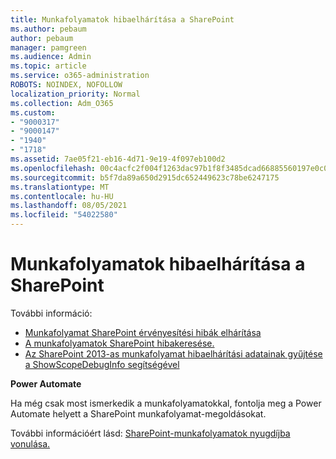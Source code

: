 ```yaml
---
title: Munkafolyamatok hibaelhárítása a SharePoint
ms.author: pebaum
author: pebaum
manager: pamgreen
ms.audience: Admin
ms.topic: article
ms.service: o365-administration
ROBOTS: NOINDEX, NOFOLLOW
localization_priority: Normal
ms.collection: Adm_O365
ms.custom:
- "9000317"
- "9000147"
- "1940"
- "1718"
ms.assetid: 7ae05f21-eb16-4d71-9e19-4f097eb100d2
ms.openlocfilehash: 00c4acfc2f004f1263dac97b1f8f3485dcad66885560197e0c0a6e13e8cd34b1
ms.sourcegitcommit: b5f7da89a650d2915dc652449623c78be6247175
ms.translationtype: MT
ms.contentlocale: hu-HU
ms.lasthandoff: 08/05/2021
ms.locfileid: "54022580"
---
```

# <a name="troubleshoot-workflows-in-sharepoint"></a>Munkafolyamatok hibaelhárítása a SharePoint

További információ:

- [Munkafolyamat SharePoint érvényesítési hibák elhárítása](/sharepoint/dev/general-development/troubleshooting-sharepoint-server-workflow-validation-errors-in-visio)
- [A munkafolyamatok SharePoint hibakeresése.](/sharepoint/dev/general-development/debugging-sharepoint-server-workflows)
- [Az SharePoint 2013-as munkafolyamat hibaelhárítási adatainak gyűjtése a ShowScopeDebugInfo segítségével](/sharepoint/troubleshoot/workflows/gather-workflow-data)

**Power Automate**

Ha még csak most ismerkedik a [](/power-automate/modern-approvals) munkafolyamatokkal, fontolja meg a Power Automate helyett a SharePoint munkafolyamat-megoldásokat.

További információért lásd: [SharePoint-munkafolyamatok nyugdíjba vonulása.](/alchemyinsights/sharepoint-workflows-retiring)
